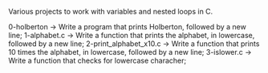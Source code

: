 Various projects to work with variables and nested loops in C. 

0-holberton -> Write a program that prints Holberton, followed by a new line; 
1-alphabet.c -> Write a function that prints the alphabet, in lowercase, followed by a new line;
2-print_alphabet_x10.c -> Write a function that prints 10 times the alphabet, in lowercase, followed by a new line;
3-islower.c -> Write a function that checks for lowercase characher; 
